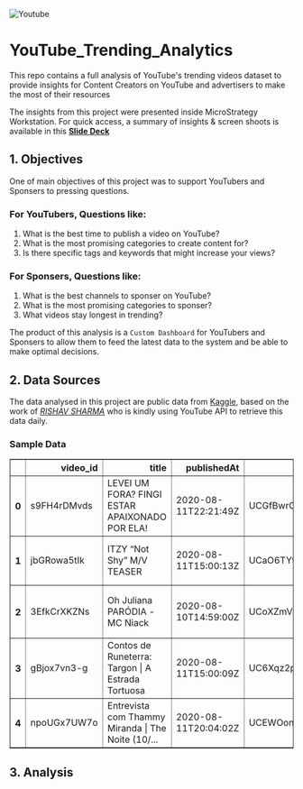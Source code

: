 ![Youtube](https://user-images.githubusercontent.com/103464869/198981301-f6403dad-6e67-4480-b7fb-62cce7a11906.png)

# YouTube_Trending_Analytics

This repo contains a full analysis of YouTube's trending videos dataset to provide insights for Content Creators on YouTube and advertisers to make the most of their resources

The insights from this project were presented inside MicroStrategy Workstation. For quick access, a summary of insights & screen shoots is available in this [**Slide Deck**](https://docs.google.com/presentation/d/1cj8jm1yx0AFdngpc1KHVYFfgpCTPsh0aUDGlOP8rPEc/edit?usp=sharing) 

## 1. Objectives
One of main objectives of this project was to support YouTubers and Sponsers to pressing questions. 
### For YouTubers, Questions like: 
1. What is the best time to publish a video on YouTube?
2. What is the most promising categories to create content for?  
3. Is there specific tags and keywords that might increase your views?

### For Sponsers, Questions like: 
1. What is the best channels to sponser on YouTube?
2. What is the most promising categories to sponser?  
3. What videos stay longest in trending?

The product of this analysis is a `Custom Dashboard` for YouTubers and Sponsers to allow them to feed the latest data to the system and be able to make optimal decisions.

## 2. Data Sources

The data analysed in this project are public data from [Kaggle](https://www.kaggle.com/datasets/rsrishav/youtube-trending-video-dataset), based on the work of [_RISHAV SHARMA_](https://www.kaggle.com/rsrishav) who is kindly using YouTube API to retrieve this data daily. 

### **Sample Data** 

<table border="1" class="dataframe">
  <thead>
    <tr style="text-align: right;">
      <th></th>
      <th>video_id</th>
      <th>title</th>
      <th>publishedAt</th>
      <th>channelId</th>
      <th>channelTitle</th>
      <th>categoryId</th>
      <th>trending_date</th>
      <th>tags</th>
      <th>view_count</th>
      <th>likes</th>
      <th>dislikes</th>
      <th>comment_count</th>
      <th>thumbnail_link</th>
      <th>comments_disabled</th>
      <th>ratings_disabled</th>
      <th>description</th>
    </tr>
  </thead>
  <tbody>
    <tr>
      <th>0</th>
      <td>s9FH4rDMvds</td>
      <td>LEVEI UM FORA? FINGI ESTAR APAIXONADO POR ELA!</td>
      <td>2020-08-11T22:21:49Z</td>
      <td>UCGfBwrCoi9ZJjKiUK8MmJNw</td>
      <td>Pietro Guedes</td>
      <td>22</td>
      <td>2020-08-12T00:00:00Z</td>
      <td>pietro|guedes|ingrid|ohara|pingrid|vlog|amigos...</td>
      <td>263835</td>
      <td>85095</td>
      <td>487</td>
      <td>4500</td>
      <td>https://i.ytimg.com/vi/s9FH4rDMvds/default.jpg</td>
      <td>False</td>
      <td>False</td>
      <td>Salve rapaziada, neste vídeo me declarei pra e...</td>
    </tr>
    <tr>
      <th>1</th>
      <td>jbGRowa5tIk</td>
      <td>ITZY “Not Shy” M/V TEASER</td>
      <td>2020-08-11T15:00:13Z</td>
      <td>UCaO6TYtlC8U5ttz62hTrZgg</td>
      <td>JYP Entertainment</td>
      <td>10</td>
      <td>2020-08-12T00:00:00Z</td>
      <td>JYP Entertainment|JYP|ITZY|있지|ITZY Video|ITZY ...</td>
      <td>6000070</td>
      <td>714310</td>
      <td>15176</td>
      <td>31040</td>
      <td>https://i.ytimg.com/vi/jbGRowa5tIk/default.jpg</td>
      <td>False</td>
      <td>False</td>
      <td>ITZY Not Shy M/V[ITZY Official] https://www.yo...</td>
    </tr>
    <tr>
      <th>2</th>
      <td>3EfkCrXKZNs</td>
      <td>Oh Juliana PARÓDIA - MC Niack</td>
      <td>2020-08-10T14:59:00Z</td>
      <td>UCoXZmVma073v5G1cW82UKkA</td>
      <td>As Irmãs Mota</td>
      <td>22</td>
      <td>2020-08-12T00:00:00Z</td>
      <td>OH JULIANA PARÓDIA|MC Niack PARÓDIA|PARÓDIAS|A...</td>
      <td>2296748</td>
      <td>39761</td>
      <td>5484</td>
      <td>0</td>
      <td>https://i.ytimg.com/vi/3EfkCrXKZNs/default.jpg</td>
      <td>True</td>
      <td>False</td>
      <td>Se inscrevam meus amores! 📬 Quer nos mandar al...</td>
    </tr>
    <tr>
      <th>3</th>
      <td>gBjox7vn3-g</td>
      <td>Contos de Runeterra: Targon | A Estrada Tortuosa</td>
      <td>2020-08-11T15:00:09Z</td>
      <td>UC6Xqz2pm50gDCORYztqhDpg</td>
      <td>League of Legends BR</td>
      <td>20</td>
      <td>2020-08-12T00:00:00Z</td>
      <td>Riot|Riot Games|League of Legends|lol|trailer|...</td>
      <td>300510</td>
      <td>46222</td>
      <td>242</td>
      <td>2748</td>
      <td>https://i.ytimg.com/vi/gBjox7vn3-g/default.jpg</td>
      <td>False</td>
      <td>False</td>
      <td>Você se unirá aos Lunari e aos Solari em Targo...</td>
    </tr>
    <tr>
      <th>4</th>
      <td>npoUGx7UW7o</td>
      <td>Entrevista com Thammy Miranda | The Noite (10/...</td>
      <td>2020-08-11T20:04:02Z</td>
      <td>UCEWOoncsrmirqnFqxer9lmA</td>
      <td>The Noite com Danilo Gentili</td>
      <td>23</td>
      <td>2020-08-12T00:00:00Z</td>
      <td>The Noite|The Noite com Danilo Gentili|Danilo ...</td>
      <td>327235</td>
      <td>22059</td>
      <td>3972</td>
      <td>2751</td>
      <td>https://i.ytimg.com/vi/npoUGx7UW7o/default.jpg</td>
      <td>False</td>
      <td>False</td>
      <td>Danilo Gentili recebe Thammy Miranda. Após pas...</td>
    </tr>
  </tbody>
</table>
</div>


## 3. Analysis
